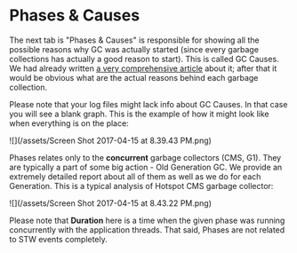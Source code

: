 # Phases & Causes

The next tab is "Phases & Causes" is responsible for showing all the possible reasons why GC was actually started \(since every garbage collections has actually a good reason to start\). This is called GC Causes. We had already written [a very comprehensive article](https://blog.gcplot.com/2017/01/19/java-gc-causes-distilled/) about it; after that it would be obvious what are the actual reasons behind each garbage collection.

Please note that your log files might lack info about GC Causes. In that case you will see a blank graph. This is the example of how it might look like when everything is on the place:

![](/assets/Screen Shot 2017-04-15 at 8.39.43 PM.png)

Phases relates only to the **concurrent** garbage collectors \(CMS, G1\). They are typically a part of some big action - Old Generation GC. We provide an extremely detailed report about all of them as well as we do for each Generation. This is a typical analysis of Hotspot CMS garbage collector:

![](/assets/Screen Shot 2017-04-15 at 8.43.22 PM.png)

Please note that **Duration** here is a time when the given phase was running concurrently with the application threads. That said, Phases are not related to STW events completely.

